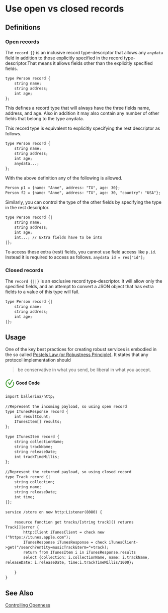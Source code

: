# Use open vs closed records

## Definitions

### Open records

The `record {}` is an inclusive record type-descriptor that allows any `anydata` field in addition to those explicitly specified in the record type-descriptor.That means it allows fields other than the explicitly specified fields.

```bal
type Person record {
    string name;
    string address;
    int age;
};
```

This defines a record type that will always have the three fields name, address, and age. Also in addition it may also contain any number of other fields that belong to the type anydata.

This record type is equivalent to explicitly specifying the rest descriptor as follows.

```bal
type Person record {
    string name;
    string address;
    int age;
    anydata...;
};
```

With the above definition any of the following is allowed.

```bal
Person p1 = {name: "Anne", address: "TX", age: 30};
Person f2 = {name: "Anne", address: "TX", age: 30, "country": "USA"};
```

Similarly, you can control the type of the other fields by specifying the type in the rest descriptor.

```bal
type Person record {|
    string name;
    string address;
    int age;
    int...; // Extra fields have to be ints
|};
```

To access these extra (rest) fields, you cannot use field access like `p.id`. Instead it is required to access as follows.
`anydata id = res["id"];`


### Closed records

The `record {||}` is an exclusive record type-descriptor. It will allow only the specified fields, and an attempt to convert a JSON object that has extra fields to a value of this type will fail.

```bal
type Person record {|
    string name;
    string address;
    int age;
|};
```

## Usage 

One of the key best practices for creating robust services is embodied in the so called [Postels Law (or Robustness Principle)](https://en.wikipedia.org/wiki/Robustness_principle). It states that any protocol implementation should

> be conservative in what you send, be liberal in what you accept.

<h4><img align="center" height="30" src="../img/GoodCode.png"> Good Code</h4>

```bal
import ballerina/http;

//Represent the incoming payload, so using open record
type ITunesResponse record {
    int resultCount;
    ITunesItem[] results;
};

type ITunesItem record {
    string collectionName;
    string trackName;
    string releaseDate;
    int trackTimeMillis;
};

//Represent the returned payload, so using closed record
type Track record {|
    string collection;
    string name;
    string releaseDate;
    int time;
|};

service /store on new http:Listener(8080) {

    resource function get tracks/[string track]() returns Track[]|error {
        http:Client iTunesClient = check new ("https://itunes.apple.com");
        ITunesResponse iTunesResponse = check iTunesClient->get("/search?entity=musicTrack&term="+track);
        return from ITunesItem i in iTunesResponse.results
        select {collection: i.collectionName, name: i.trackName, releaseDate: i.releaseDate, time:i.trackTimeMillis/1000};

    }
}
```

## See Also

[Controlling Openness](https://ballerina.io/learn/by-example/controlling-openness/)
